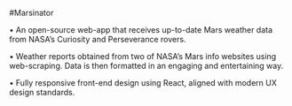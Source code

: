 #Marsinator 

• An open-source web-app that receives up-to-date Mars weather data from NASA’s Curiosity and Perseverance rovers.

• Weather reports obtained from two of NASA’s Mars info websites using web-scraping. Data is then formatted in an engaging and entertaining way.

• Fully responsive front-end design using React, aligned with modern UX design standards.
